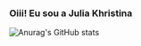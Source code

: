 ### Oiii! Eu sou a Julia Khristina

![Anurag's GitHub stats](https://github-readme-stats.vercel.app/api?username=anuraghazra&show_icons=true&theme=radical)
